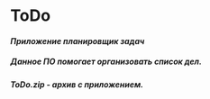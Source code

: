 # ToDo

#### *Приложение планировщик задач*
##### *Данное ПО помогает организовать список дел.*
##### *ToDo.zip - архив с приложением.*